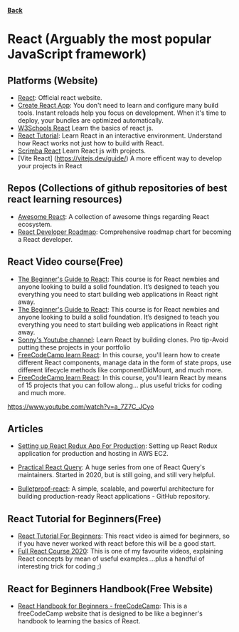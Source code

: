 **[Back](/README.md/)**

# React (Arguably the most popular JavaScript framework)

## Platforms (Website)

- [React](https://reactjs.org/): Official react website.
- [Create React App](https://create-react-app.dev/): You don't need to learn and configure many build tools. Instant reloads help you focus on development. When it's time to deploy, your bundles are optimized automatically.
- [W3Schools React](https://www.w3schools.com/react/react_intro.asp) Learn the basics of react js.
- [React Tutorial](https://react-tutorial.app/): Learn React in an interactive environment. Understand how React works not just how to build with React.
- [Scrimba React](https://scrimba.com/learn/learnreact) Learn React js with projects.
- [Vite React] (https://vitejs.dev/guide/) A more efficent way to develop your projects in React

## Repos (Collections of github repositories of best react learning resources)

- [Awesome React](https://github.com/enaqx/awesome-react): A collection of awesome things regarding React ecosystem.
- [React Developer Roadmap](https://github.com/adam-golab/react-developer-roadmap): Comprehensive roadmap chart for becoming a React developer.

## React Video course(Free)

- [The Beginner's Guide to React](https://egghead.io/courses/the-beginner-s-guide-to-react): This course is for React newbies and anyone looking to build a solid foundation. It’s designed to teach you everything you need to start building web applications in React right away.
- [The Beginner's Guide to React](https://egghead.io/courses/the-beginner-s-guide-to-react): This course is for React newbies and anyone looking to build a solid foundation. It’s designed to teach you everything you need to start building web applications in React right away.
- [Sonny's Youtube channel](https://www.youtube.com/watch?v=UVhIMwHDS7k&list=PLf16UKl7nR5ARPKtuI76E-ShyaiKH50IF): Learn React by building clones. Pro tip-Avoid putting these projects in your portfolio
- [FreeCodeCamp learn React](https://www.freecodecamp.org/learn/front-end-libraries/#react): In this course, you'll learn how to create different React components, manage data in the form of state props, use different lifecycle methods like componentDidMount, and much more.
- [FreeCodeCamp learn React](https://www.youtube.com/watch?v=a_7Z7C_JCyo): In this course, you'll learn React by means of 15 projects that you can follow along... plus useful tricks for coding and much more.

https://www.youtube.com/watch?v=a_7Z7C_JCyo

## Articles

- [Setting up React Redux App For Production](https://medium.com/@gobindathakur/setting-up-react-redux-application-for-production-and-hosting-in-aws-ec2-8bbb8bf3c643): Setting up React Redux application for production and hosting in AWS EC2.

- [Practical React Query](https://tkdodo.eu/blog/practical-react-query?ref=jonas.io): A huge series from one of React Query's maintainers. Started in 2020, but is still going, and still very helpful.

- [Bulletproof-react](https://github.com/alan2207/bulletproof-react?tab=readme-ov-file): A simple, scalable, and powerful architecture for building production-ready React applications - GitHub repository.

## React Tutorial for Beginners(Free)

- [React Tutorial For Beginners](https://www.youtube.com/watch?v=dGcsHMXbSOA&list=PLDyQo7g0_nsVHmyZZpVJyFn5ojlboVEhE&pbjreload=101): This react video is aimed for beginners, so if you have never worked with react before this will be a good start.
- [Full React Course 2020](https://www.youtube.com/watch?v=4UZrsTqkcW4): This is one of my favourite videos, explaining React concepts by mean of useful examples....plus a handful of interesting trick for coding ;)

## React for Beginners Handbook(Free Website)

- [React Handbook for Beginners - freeCodeCamp](https://www.freecodecamp.org/news/react-beginner-handbook/): This is a freeCodeCamp website that is designed to be like a beginner's handbook to learning the basics of React.

